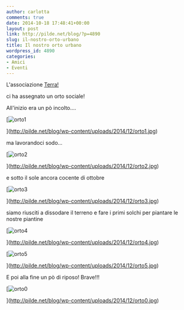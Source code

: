 ```yaml
---
author: carlotta
comments: true
date: 2014-10-18 17:48:41+00:00
layout: post
link: http://pilde.net/blog/?p=4890
slug: il-nostro-orto-urbano
title: Il nostro orto urbano
wordpress_id: 4890
categories:
- Amici
- Eventi
---
```


L'associazione [Terra!](http://www.terraonlus.it/)


 ci ha assegnato un orto sociale!

All'inizio era un pò incolto....

[![orto1](http://pilde.net/blog/wp-content/uploads/2014/12/orto1.jpg)


](http://pilde.net/blog/wp-content/uploads/2014/12/orto1.jpg)


ma lavorandoci sodo...

[![orto2](http://pilde.net/blog/wp-content/uploads/2014/12/orto2.jpg)


](http://pilde.net/blog/wp-content/uploads/2014/12/orto2.jpg)


e sotto il sole ancora cocente di ottobre

[![orto3](http://pilde.net/blog/wp-content/uploads/2014/12/orto3.jpg)


](http://pilde.net/blog/wp-content/uploads/2014/12/orto3.jpg)


siamo riusciti a dissodare il terreno e fare i primi solchi per piantare le nostre piantine

[![orto4](http://pilde.net/blog/wp-content/uploads/2014/12/orto4.jpg)


](http://pilde.net/blog/wp-content/uploads/2014/12/orto4.jpg)


[![orto5](http://pilde.net/blog/wp-content/uploads/2014/12/orto5.jpg)


](http://pilde.net/blog/wp-content/uploads/2014/12/orto5.jpg)


E poi alla fine un pò di riposo! Brave!!!

[![orto0](http://pilde.net/blog/wp-content/uploads/2014/12/orto0.jpg)


](http://pilde.net/blog/wp-content/uploads/2014/12/orto0.jpg)



